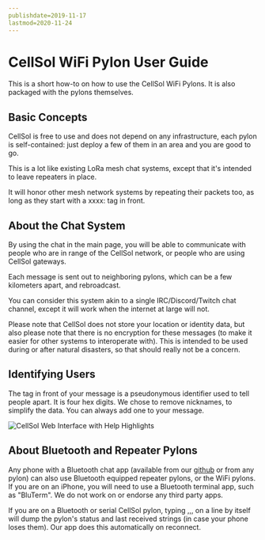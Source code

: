```yaml
---
publishdate=2019-11-17
lastmod=2020-11-24
---
```


# CellSol WiFi Pylon User Guide

This is a short how-to on how to use the CellSol WiFi Pylons. It is also packaged with the pylons themselves.

## Basic Concepts

CellSol is free to use and does not depend on any infrastructure, each pylon is self-contained: just deploy a few of them in an area and you are good to go.

This is a lot like existing LoRa mesh chat systems, except that it's intended to leave repeaters in place.

It will honor other mesh network systems by repeating their packets too, as long as they start with a xxxx: tag in front.

## About the Chat System

By using the chat in the main page, you will be able to communicate with people who are in range of the CellSol network, or people who are using CellSol gateways.

Each message is sent out to neighboring pylons, which can be a few kilometers apart, and rebroadcast.

You can consider this system akin to a single IRC/Discord/Twitch chat channel, except it will work when the internet at large will not.

Please note that CellSol does not store your location or identity data, but also please note that there is no encryption for these messages (to make it easier for other systems to interoperate with). This is intended to be used during or after natural disasters, so that should really not be a concern.

## Identifying Users

The tag in front of your message is a pseudonymous identifier used to tell people apart. It is four hex digits. We chose to remove nicknames, to simplify the data. You can always add one to your message.

![CellSol Web Interface with Help Highlights](../help_graphic.png)

## About Bluetooth and Repeater Pylons

Any phone with a Bluetooth chat app (available from our [github](https://github.com/RbtsEvrwhr-Riley/CellSol/) or from any pylon) can also use Bluetooth equipped repeater pylons, or the WiFi pylons. If you are on an iPhone, you will
need to use a Bluetooth terminal app, such as "BluTerm". We do not work on or endorse any third party apps.

If you are on a Bluetooth or serial CellSol pylon, typing ,,, on a line by itself will dump the pylon's status and last received strings (in case your phone loses them). Our app does this automatically on reconnect.